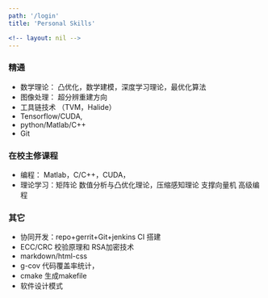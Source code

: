 ```yaml
---
path: '/login'
title: 'Personal Skills'

<!-- layout: nil -->
---
```



### 精通
- 数学理论： 凸优化，数学建模，深度学习理论，最优化算法
- 图像处理： 超分辨重建方向
- 工具链技术 （TVM，Halide）
- Tensorflow/CUDA,
- python/Matlab/C++ 
- Git


### 在校主修课程

* 编程： Matlab，C/C++，CUDA， 
* 理论学习：矩阵论 数值分析与凸优化理论，压缩感知理论  支撑向量机  高级编程


### 其它
* 协同开发：repo+gerrit+Git+jenkins CI 搭建
*  ECC/CRC 校验原理和 RSA加密技术
*  markdown/html-css
* g-cov 代码覆盖率统计，
* cmake 生成makefile
* 软件设计模式